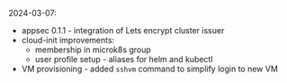 2024-03-07:
* appsec 0.1.1 - integration of Lets encrypt cluster issuer
* cloud-init improvements:
    * membership in microk8s group
    * user profile setup - aliases for helm and kubectl
* VM provisioning - added `sshvm` command to simplify login to new VM
